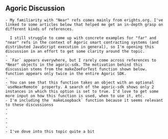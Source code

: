 ## Agoric Discussion
	- My familiarity with "Near" refs comes mainly from erights.org. I've linked to some articles below that helped me get an in-depth grasp on different kinds of references. 
	  
	  I still struggle to come up with concrete examples for "far" and "near" refs in the context of Agoric smart contracting systems (and distributed JavaScript execution in general), so I'm opening this discussion in an effort to get some clarity around the topic.
	-
	- `Far` appears everywhere, but I rarely come across references to "Near" objects in the agoric-sdk. The motivation behind this discussion stems from the makeZoeForTest function shown below. function appears only twice in the entire Agoric SDK.
	-
	- You can see that this function takes an object with an optional `useNearRemote` property. A search of the agoric-sdk shows only 2 instances in which this option is set to true. I'd love to get some more input on how this function is used, when to use it, etc.
	- I'm including the `makeLoopback` function because it seems relevant to these discussionss
	-
	-
	-
	-
	-
	- I've dove into this topic quite a bit